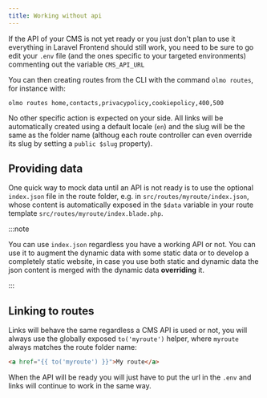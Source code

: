 ```yaml
---
title: Working without api
---
```


If the API of your CMS is not yet ready or you just don't plan to use it everything in Laravel Frontend should still work, you need to be sure to go edit your `.env` file (and the ones specific to your targeted environments) commenting out the variable `CMS_API_URL`

You can then creating routes from the CLI with the command `olmo routes`, for instance with:

```console
olmo routes home,contacts,privacypolicy,cookiepolicy,400,500
```

No other specific action is expected on your side. All links will be automatically created using a default locale (`en`) and the slug will be the same as the folder name (althoug each route controller can even override its slug by setting a `public $slug` property).

## Providing data

One quick way to mock data until an API is not ready is to use the optional `index.json` file in the route folder, e.g. in `src/routes/myroute/index.json`, whose content is automatically exposed in the `$data` variable in your route template `src/routes/myroute/index.blade.php`.

:::note

You can use `index.json` regardless you have a working API or not. You can use it to augment the dynamic data with some static data or to develop a completely static website, in case you use both static and dynamic data the json content is merged with the dynamic data **overriding** it.

:::

## Linking to routes

Links will behave the same regardless a CMS API is used or not, you will always use the globally exposed `to('myroute')` helper, where `myroute` always matches the route folder name:

```html
<a href="{{ to('myroute') }}">My route</a>
```

When the API will be ready you will just have to put the url in the `.env` and links will continue to work in the same way.

